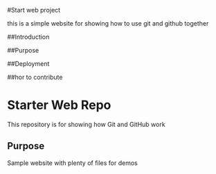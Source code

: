 #Start web project

this is a simple website for showing how to use git and github together

##Introduction

##Purpose

##Deployment

##hor to contribute

# Starter Web Repo

This repository is for showing how Git and GitHub work

## Purpose

Sample website with plenty of files for demos
